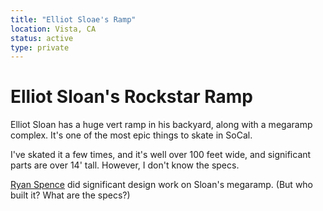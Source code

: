 ```yaml
---
title: "Elliot Sloae's Ramp"
location: Vista, CA
status: active
type: private
---
```


# Elliot Sloan's Rockstar Ramp

Elliot Sloan has a huge vert ramp in his backyard, along
with a megaramp complex.  It's one of the most epic things
to skate in SoCal.

I've skated it a few times, and it's well over 100 feet wide,
and significant parts are over 14' tall.  However, I don't
know the specs.

[Ryan Spence](https://www.linkedin.com/in/ryan-spence-1908211a5) did
significant design work on Sloan's megaramp.  (But who built it?  What are
the specs?)
